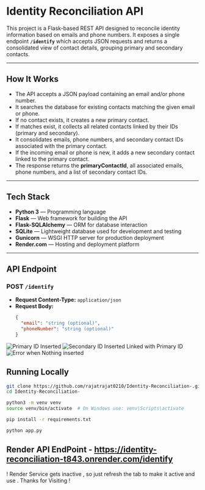 # Identity Reconciliation API

This project is a Flask-based REST API designed to reconcile identity information based on emails and phone numbers. It exposes a single endpoint **`/identify`** which accepts JSON requests and returns a consolidated view of contact details, grouping primary and secondary contacts.

---

## How It Works

- The API accepts a JSON payload containing an email and/or phone number.
- It searches the database for existing contacts matching the given email or phone.
- If no contact exists, it creates a new primary contact.
- If matches exist, it collects all related contacts linked by their IDs (primary and secondary).
- It consolidates emails, phone numbers, and secondary contact IDs associated with the primary contact.
- If the incoming email or phone is new, it adds a new secondary contact linked to the primary contact.
- The response returns the **primaryContactId**, all associated emails, phone numbers, and a list of secondary contact IDs.

---

## Tech Stack

- **Python 3** — Programming language
- **Flask** — Web framework for building the API
- **Flask-SQLAlchemy** — ORM for database interaction
- **SQLite** — Lightweight database used for development and testing
- **Gunicorn** — WSGI HTTP server for production deployment
- **Render.com** — Hosting and deployment platform

---

## API Endpoint

### POST `/identify`

- **Request Content-Type:** `application/json`
- **Request Body:**  
  ```json
  {
    "email": "string (optional)",
    "phoneNumber": "string (optional)"
  }
![Primary ID Inserted](https://github.com/rajatrajat0210/Identity-Reconciliation/blob/main/PrimaryId.png?raw=true)
![Secondary ID Inserted Linked with Primary ID](https://github.com/rajatrajat0210/Identity-Reconciliation/blob/main/SecondaryId.png?raw=true)
![Error when Nothing inserted](https://github.com/rajatrajat0210/Identity-Reconciliation/blob/main/Error.png?raw=true)


## Running Locally
```bash
git clone https://github.com/rajatrajat0210/Identity-Reconciliation-.git
cd Identity-Reconciliation-
```
```bash
python3 -m venv venv
source venv/bin/activate  # On Windows use: venv\Scripts\activate
```
```bash
pip install -r requirements.txt
```
```bash
python app.py
```
## Render API EndPoint  - https://identity-reconciliation-t843.onrender.com/identify
! Render Service gets inactive , so just refresh the tab to make it active and use . Thanks for Visiting ! 
